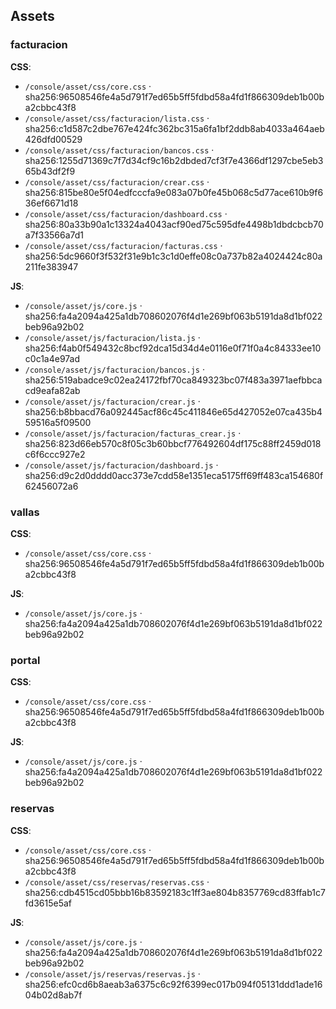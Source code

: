 ## Assets

### facturacion

**CSS**:
- `/console/asset/css/core.css` · sha256:96508546fe4a5d791f7ed65b5ff5fdbd58a4fd1f866309deb1b00ba2cbbc43f8
- `/console/asset/css/facturacion/lista.css` · sha256:c1d587c2dbe767e424fc362bc315a6fa1bf2ddb8ab4033a464aeb426dfd00529
- `/console/asset/css/facturacion/bancos.css` · sha256:1255d71369c7f7d34cf9c16b2dbded7cf3f7e4366df1297cbe5eb365b43df2f9
- `/console/asset/css/facturacion/crear.css` · sha256:815be80e5f04edfcccfa9e083a07b0fe45b068c5d77ace610b9f636ef6671d18
- `/console/asset/css/facturacion/dashboard.css` · sha256:80a33b90a1c13324a4043acf90ed75c595dfe4498b1dbdcbcb70a7f33566a7d1
- `/console/asset/css/facturacion/facturas.css` · sha256:5dc9660f3f532f31e9b1c3c1d0effe08c0a737b82a4024424c80a211fe383947

**JS**:
- `/console/asset/js/core.js` · sha256:fa4a2094a425a1db708602076f4d1e269bf063b5191da8d1bf022beb96a92b02
- `/console/asset/js/facturacion/lista.js` · sha256:f4ab0f549432c8bcf92dca15d34d4e0116e0f71f0a4c84333ee10c0c1a4e97ad
- `/console/asset/js/facturacion/bancos.js` · sha256:519abadce9c02ea24172fbf70ca849323bc07f483a3971aefbbcacd9eafa82ab
- `/console/asset/js/facturacion/crear.js` · sha256:b8bbacd76a092445acf86c45c411846e65d427052e07ca435b459516a5f09500
- `/console/asset/js/facturacion/facturas_crear.js` · sha256:823d66eb570c8f05c3b60bbcf776492604df175c88ff2459d018c6f6ccc927e2
- `/console/asset/js/facturacion/dashboard.js` · sha256:d9c2d0dddd0acc373e7cdd58e1351eca5175ff69ff483ca154680f62456072a6

### vallas

**CSS**:
- `/console/asset/css/core.css` · sha256:96508546fe4a5d791f7ed65b5ff5fdbd58a4fd1f866309deb1b00ba2cbbc43f8

**JS**:
- `/console/asset/js/core.js` · sha256:fa4a2094a425a1db708602076f4d1e269bf063b5191da8d1bf022beb96a92b02

### portal

**CSS**:
- `/console/asset/css/core.css` · sha256:96508546fe4a5d791f7ed65b5ff5fdbd58a4fd1f866309deb1b00ba2cbbc43f8

**JS**:
- `/console/asset/js/core.js` · sha256:fa4a2094a425a1db708602076f4d1e269bf063b5191da8d1bf022beb96a92b02

### reservas

**CSS**:
- `/console/asset/css/core.css` · sha256:96508546fe4a5d791f7ed65b5ff5fdbd58a4fd1f866309deb1b00ba2cbbc43f8
- `/console/asset/css/reservas/reservas.css` · sha256:cdb4515cd05bbb16b83592183c1ff3ae804b8357769cd83ffab1c7fd3615e5af

**JS**:
- `/console/asset/js/core.js` · sha256:fa4a2094a425a1db708602076f4d1e269bf063b5191da8d1bf022beb96a92b02
- `/console/asset/js/reservas/reservas.js` · sha256:efc0cd6b8aeab3a6375c6c92f6399ec017b094f05131ddd1ade1604b02d8ab7f

